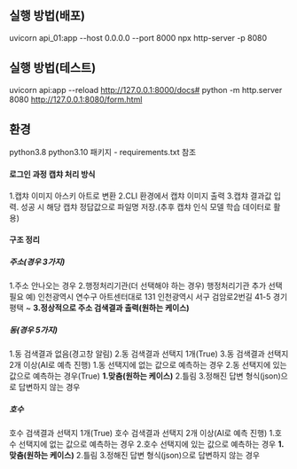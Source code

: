 



## 실행 방법(배포)
uvicorn api_01:app --host 0.0.0.0 --port 8000
npx http-server -p 8080

## 실행 방법(테스트)
uvicorn api:app --reload
http://127.0.0.1:8000/docs#
python -m http.server 8080
http://127.0.0.1:8080/form.html

## 환경
python3.8
python3.10
패키지 - requirements.txt 참조

#### 로그인 과정 캡챠 처리 방식
1.캡챠 이미지 아스키 아트로 변환
2.CLI 환경에서 캡챠 이미지 출력
3.캡챠 결과값 입력. 성공 시 해당 캡챠 정답값으로 파일명 저장.(추후 캡챠 인식 모델 학습 데이터로 활용)


#### 구조 정리
##### 주소(경우 3가지)
1.주소 안나오는 경우
2.행정처리기관(더 선택해야 하는 경우)
	행정처리기관 추가 선택 필요
		예)
		인천광역시 연수구 아트센터대로 131
		인천광역시 서구 검암로2번길 41-5
		경기 평택 ~ 
**3.정상적으로 주소 검색결과 출력(원하는 케이스)**

##### 동(경우 5가지)
1.동 검색결과 없음(경고창 알림)
2.동 검색결과 선택지 1개(True)
3.동 검색결과 선택지 2개 이상(AI로 예측 진행)
	1.동 선택지에 없는 값으로 예측하는 경우
	2.동 선택지에 있는 값으로 예측하는 경우(True)
        **1.맞춤(원하는 케이스)**
        2.틀림
    3.정해진 답변 형식(json)으로 답변하지 않는 경우
	
##### 호수
호수 검색결과 선택지 1개(True)
호수 검색결과 선택지 2개 이상(AI로 예측 진행)
	1.호수 선택지에 없는 값으로 예측하는 경우
	2.호수 선택지에 있는 값으로 예측하는 경우
		**1.맞춤(원하는 케이스)**
		2.틀림
	3.정해진 답변 형식(json)으로 답변하지 않는 경우